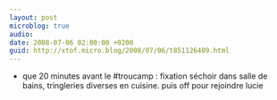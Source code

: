 ```yaml
---
layout: post
microblog: true
audio: 
date: 2008-07-06 02:00:00 +0200
guid: http://xtof.micro.blog/2008/07/06/t851126409.html
---
```

+ que 20 minutes avant le #troucamp : fixation séchoir dans salle de bains, tringleries diverses en cuisine. puis off pour rejoindre lucie
